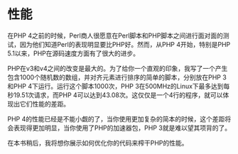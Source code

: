 # 性能

在PHP 4之前的时候，Perl商人很愿意在Perl脚本和PHP脚本之间进行面对面的测试，因为他们知道Perl的表现明显要比PHP好。然而，从PHP 4开始，特别是PHP 5.1以来，PHP在源码速度方面有了很大的进步。

PHP在v3和v4之间的改变是最大的。为了给你一个直观的印象，我写了一个产生包含1000个随机数的数组，并对齐元素进行排序的简单的脚本，分别放在PHP 3和PHP 4下运行。运行这个脚本1000次，PHP 3在500MHz的Linux下最多达到每秒19.51次请求，而PHP 4可以达到43.08次。这仅仅是一个4行的程序，就可以体现出它们性能的差距。

PHP 4的性能已经是不能小觑的了，当你使用更加复杂的简本的时候，这个差距将会表现得更加明显，当你使用了PHP的加速器包，PHP 3就是难以望其项背的了。

在本书稍后，我将想你展示如何优化你的代码来榨干PHP的性能。
